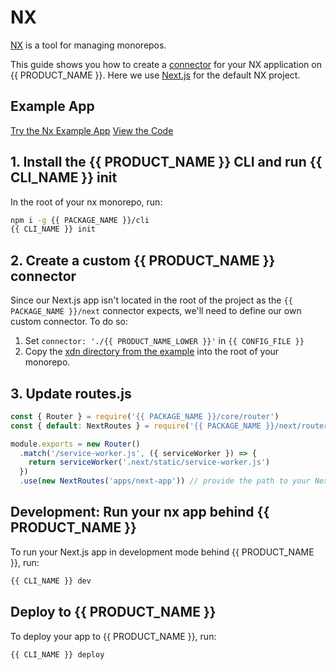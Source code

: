 # NX

[NX](https://nx.dev/) is a tool for managing monorepos.

This guide shows you how to create a [connector](/guides/connectors) for your NX application on {{ PRODUCT_NAME }}. Here we use [Next.js](https://nextjs.org/) for the default NX project.

## Example App

[Try the Nx Example App](https://moovweb-docs-xdn-nx-example-default.moovweb-edge.io?button)
[View the Code](https://github.com/moovweb-docs/xdn-examples/tree/main/xdn-next-example?button)

## 1. Install the {{ PRODUCT_NAME }} CLI and run {{ CLI_NAME }} init

In the root of your nx monorepo, run:

```sh
npm i -g {{ PACKAGE_NAME }}/cli
{{ CLI_NAME }} init
```

## 2. Create a custom {{ PRODUCT_NAME }} connector

Since our Next.js app isn't located in the root of the project as the `{{ PACKAGE_NAME }}/next` connector expects, we'll need to define our own custom connector. To do so:

1. Set `connector: './{{ PRODUCT_NAME_LOWER }}'` in `{{ CONFIG_FILE }}`
2. Copy the [xdn directory from the example](https://github.com/moovweb-docs/xdn-examples/tree/main/xdn-nx-example/xdn) into the root of your monorepo.

## 3. Update routes.js

```js
const { Router } = require('{{ PACKAGE_NAME }}/core/router')
const { default: NextRoutes } = require('{{ PACKAGE_NAME }}/next/router/NextRoutes')

module.exports = new Router()
  .match('/service-worker.js', ({ serviceWorker }) => {
    return serviceWorker('.next/static/service-worker.js')
  })
  .use(new NextRoutes('apps/next-app')) // provide the path to your Next.js app relative to the root of the monorepo here
```

## Development: Run your nx app behind {{ PRODUCT_NAME }}

To run your Next.js app in development mode behind {{ PRODUCT_NAME }}, run:

```sh
{{ CLI_NAME }} dev
```

## Deploy to {{ PRODUCT_NAME }}

To deploy your app to {{ PRODUCT_NAME }}, run:

```sh
{{ CLI_NAME }} deploy
```
